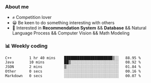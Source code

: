 ### About me

- ✊ Competition lover
- 😀 Be keen to do something interesting with others
- 🎈 Interested in **Recommendation System** && **Database** && Natural Language Process && Computer Vision && Math Modeling


### 📊 Weekly coding
<!--START_SECTION:waka-->

```txt
C++        1 hr 40 mins    ██████████████████████▒░░   88.95 %
Java       10 mins         ██▒░░░░░░░░░░░░░░░░░░░░░░   08.92 %
JSON       2 mins          ▒░░░░░░░░░░░░░░░░░░░░░░░░   01.84 %
Other      0 secs          ░░░░░░░░░░░░░░░░░░░░░░░░░   00.16 %
Markdown   0 secs          ░░░░░░░░░░░░░░░░░░░░░░░░░   00.07 %
```

<!--END_SECTION:waka-->
